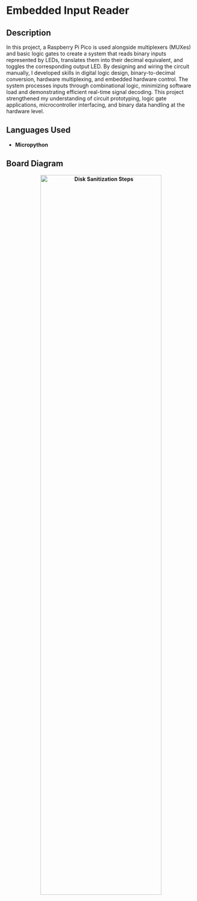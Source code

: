 <h1>Embedded Input Reader</h1>


<h2>Description</h2>
In this project, a Raspberry Pi Pico is used alongside multiplexers (MUXes) and basic logic gates to create a system that reads binary inputs represented by LEDs, translates them into their decimal equivalent, and toggles the corresponding output LED. By designing and wiring the circuit manually, I developed skills in digital logic design, binary-to-decimal conversion, hardware multiplexing, and embedded hardware control. The system processes inputs through combinational logic, minimizing software load and demonstrating efficient real-time signal decoding. This project strengthened my understanding of circuit prototyping, logic gate applications, microcontroller interfacing, and binary data handling at the hardware level.
<br />

<h2>Languages Used</h2>

- <b>Micropython

<h2>Board Diagram</h2>
<p align="center">
<img src="https://i.imgur.com/IXb6DbD.jpeg" height="70%" width="80%" alt="Disk Sanitization Steps"/>
<br />
